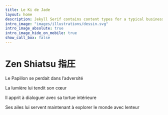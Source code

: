 ```yaml
---
title: Le Ki de Jade
layout: home
description: Jekyll Serif contains content types for a typical business website. The theme is fully responsive, blazing fast and artfully illustrated.
intro_image: "images/illustrations/dessin.svg"
intro_image_absolute: true
intro_image_hide_on_mobile: true
show_call_box: false
---
```


# Zen Shiatsu 指圧

Le Papillon se perdait dans l’adversité

La lumière lui tendit son cœur

Il apprit à dialoguer avec sa tortue intérieure

Ses ailes lui servent maintenant à explorer le monde avec lenteur